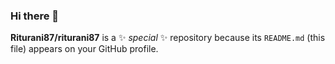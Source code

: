 ### Hi there 👋


**Riturani87/riturani87** is a ✨ _special_ ✨ repository because its `README.md` (this file) appears on your GitHub profile.

